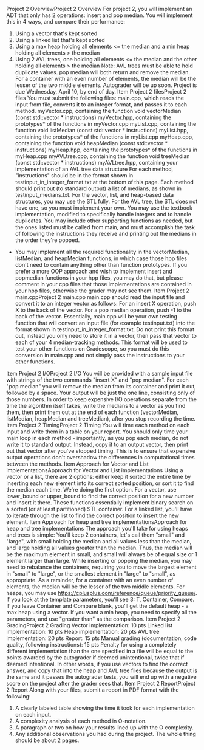 Project 2 OverviewProject 2 Overview
For project 2, you will implement an ADT that only has 2 operations: insert and pop median.
You will implement this in 4 ways, and compare their performance:
1) Using a vector that's kept sorted
2) Using a linked list that's kept sorted
3) Using a max heap holding all elements <= the median and a min heap holding all elements > the median
4) Using 2 AVL trees, one holding all elements <= the median and the other holding all elements > the median
Note: AVL trees must be able to hold duplicate values.
pop median will both return and remove the median. For a container with an even number of elements, the median will be the lesser of the two middle elements.
Autograder will be up soon. Project is due Wednesday, April 10, by end of day.
Item
Project 2 filesProject 2 files
You must submit the following files:
main.cpp, which reads the input from file, converts it to an integer format, and passes it to each method.
myVector.cpp, containing the function void vectorMedian (const std::vector<int> * instructions)
myVector.hpp, containing the prototypes* of the functions in myVector.cpp
myList.cpp, containing the function void listMedian (const std::vector<int> * instructions)
myList.hpp, containing the prototypes* of the functions in myList.cpp
myHeap.cpp, containing the function void heapMedian (const std::vector<int> * instructions)
myHeap.hpp, containing the prototypes* of the functions in myHeap.cpp
myAVLtree.cpp, containing the function void treeMedian (const std::vector<int> * instructions)
myAVLtree.hpp, containing your implementation of an AVL tree data structure
For each method, "instructions" should be in the format shown in testinput_in_integer_format.txt at the bottom of this page. Each method should print out (to standard output) a list of medians, as shown in testinput_medians.txt.
For the vector, list, and heap-based data structures, you may use the STL fully.
For the AVL tree, the STL does not have one, so you must implement your own. You may use the textbook implementation, modified to specifically handle integers and to handle duplicates.
You may include other supporting functions as needed, but the ones listed must be called from main, and must accomplish the task of following the instructions they receive and printing out the medians in the order they're popped.
* You may implement all the required functionality in the vectorMedian, listMedian, and heapMedian functions, in which case those hpp files don't need to contain anything other than function prototypes. If you prefer a more OOP approach and wish to implement insert and popmedian functions in your hpp files, you may do that, but please comment in your cpp files that those implementations are contained in your hpp files, otherwise the grader may not see them.
Item
Project 2 main.cppProject 2 main.cpp
main.cpp should read the input file and convert it to an integer vector as follows:
For an insert X operation, push X to the back of the vector.
For a pop median operation, push -1 to the back of the vector.
Essentially, main.cpp will be your own testing function that will convert an input file (for example testinput.txt) into the format shown in testinput_in_integer_format.txt. Do not print this format out, instead you only need to store it in a vector, then pass that vector to each of your 4 median-tracking methods.
This format will be used to test your other functions on Gradescope, so you must do this conversion in main.cpp and not simply pass the instructions to your other functions.

Item
Project 2 I/OProject 2 I/O
You will be provided with a sample input file with strings of the two commands "insert X" and "pop median".
For each "pop median" you will remove the median from its container and print it out, followed by a space.
Your output will be just the one line, consisting only of those numbers.
In order to keep expensive I/O operations separate from the time the algorithm itself takes, write the medians to a vector as you find them, then print them out at the end of each function (vectorMedian, listMedian, heapMedian and treeMedian), after you stop recording the time.
Item
Project 2 TimingProject 2 Timing
You will time each method on each input and write them in a table on your report. You should only time your main loop in each method - importantly, as you pop each median, do not write it to standard output. Instead, copy it to an output vector, then print out that vector after you've stopped timing.
This is to ensure that expensive output operations don't overshadow the differences in computational times between the methods.
Item
Approach for Vector and List implementationsApproach for Vector and List implementations
Using a vector or a list, there are 2 options: either keep it sorted the entire time by inserting each new element into its correct sorted position, or sort it to find the median each time. We're doing the first option.
For a vector, use lower_bound or upper_bound to find the correct position for a new number and insert it there. These functions essentially implement binary search on a sorted (or at least partitioned) STL container.
For a linked list, you'll have to iterate through the list to find the correct position to insert the new element.
Item
Approach for heap and tree implementationsApproach for heap and tree implementations
The approach you'll take for using heaps and trees is simple:
You'll keep 2 containers, let's call them "small" and "large", with small holding the median and all values less than the median, and large holding all values greater than the median.
Thus, the median will be the maximum element in small, and small will always be of equal size or 1 element larger than large.
While inserting or popping the median, you may need to rebalance the containers, requiring you to move the largest element in "small" to "large", or the smallest element in "large" to "small", as appropriate.
As a reminder, for a container with an even number of elements, the median will be the lesser of the two middle elements.
For heaps, you may use https://cplusplus.com/reference/queue/priority_queue/. If you look at the template parameters, you'll see 3: T, Container, Compare. If you leave Container and Compare blank, you'll get the default heap - a max heap using a vector. If you want a min heap, you need to specify all the parameters, and use "greater than" as the comparison.
Item
Project 2 GradingProject 2 Grading
Vector implementation: 10 pts
Linked list implementation: 10 pts
Heap implementation: 20 pts
AVL tree implementation: 20 pts
Report: 15 pts
Manual grading (documentation, code quality, following instructions): 15 pts
Penalty for using a completely different implementation than the one specified in a file will be equal to the points awarded by the autograder if deemed unintentional, twice that if deemed intentional. In other words, if you use vectors to find the correct answer, and copy that into the heap and AVL tree files because the output is the same and it passes the autograder tests, you will end up with a negative score on the project after the grader sees that.
Item
Project 2 ReportProject 2 Report
Along with your files, submit a report in PDF format with the following:
1) A clearly labeled table showing the time it took for each implementation on each input.
2) A complexity analysis of each method in O-notation.
3) A paragraph or two on how your results lined up with the O complexity.
4) Any additional observations you had during the project.
The whole thing should be about 2 pages.
